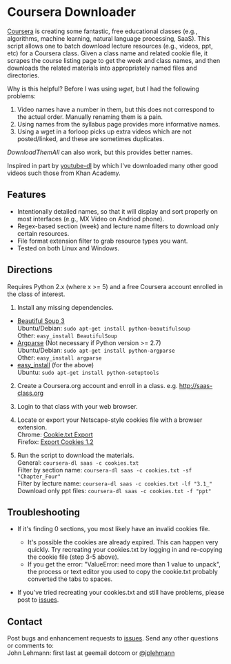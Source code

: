 Coursera Downloader
===================
[Coursera] is creating some fantastic, free educational classes (e.g., algorithms, machine learning, natural language processing, SaaS).  This script allows one to batch download lecture resources (e.g., videos, ppt, etc) for a Coursera class.  Given a class name and related cookie file, it scrapes the course listing page to get the week and class names, and then downloads the related materials into appropriately named files and directories.

Why is this helpful?  Before I was using *wget*, but I had the following problems:

1. Video names have a number in them, but this does not correspond to the actual order.  Manually renaming them is a pain.
2. Using names from the syllabus page provides more informative names.
3. Using a wget in a forloop picks up extra videos which are not posted/linked, and these are sometimes duplicates.

*DownloadThemAll* can also work, but this provides better names.  

Inspired in part by [youtube-dl] by which I've downloaded many other good videos such those from Khan Academy.  


Features
--------

  * Intentionally detailed names, so that it will display and sort properly
    on most interfaces (e.g., MX Video on Andriod phone).
  * Regex-based section (week) and lecture name filters to download only
    certain resources.
  * File format extension filter to grab resource types you want.
  * Tested on both Linux and Windows.


Directions
----------

Requires Python 2.x (where x >= 5) and a free Coursera account enrolled in the class of interest.

1. Install any missing dependencies.

  * [Beautiful Soup 3]  
  Ubuntu/Debian: `sudo apt-get install python-beautifulsoup`  
  Other: `easy_install BeautifulSoup`  
  * [Argparse] (Not necessary if Python version >= 2.7)  
  Ubuntu/Debian: `sudo apt-get install python-argparse`  
  Other: `easy_install argparse`  
  * [easy_install] (for the above)  
  Ubuntu: `sudo apt-get install python-setuptools`  
  
2. Create a Coursera.org account and enroll in a class.
e.g. http://saas-class.org  

3. Login to that class with your web browser.

4. Locate or export your Netscape-style cookies file with a browser extension.  
    Chrome: [Cookie.txt Export]  
    Firefox: [Export Cookies 1.2]  
      
5. Run the script to download the materials.  
    General:                 `coursera-dl saas -c cookies.txt`  
    Filter by section name:  `coursera-dl saas -c cookies.txt -sf "Chapter_Four"`  
    Filter by lecture name:  `coursera-dl saas -c cookies.txt -lf "3.1_"`  
    Download only ppt files: `coursera-dl saas -c cookies.txt -f "ppt"`  


Troubleshooting
---------------

* If it's finding 0 sections, you most likely have an invalid cookies file.
  * It's possible the cookies are already expired. This can happen very quickly.
    Try recreating your cookies.txt by logging in and re-copying the cookie file (step 3-5 above).  
  * If you get the error: "ValueError: need more than 1 value to unpack", the
    process or text editor you used to copy the cookie.txt probably converted the
    tabs to spaces.

* If you've tried recreating your cookies.txt and still have problems, please post to [issues].


Contact
-------
Post bugs and enhancement requests to [issues].  Send any other questions or comments to:  
John Lehmann: first last at geemail dotcom or [@jplehmann]  

  

[@jplehmann]: www.twitter.com/jplehmann
[Cookie.txt Export]: https://chrome.google.com/webstore/detail/lopabhfecdfhgogdbojmaicoicjekelh
[youtube-dl]: http://rg3.github.com/youtube-dl
[Coursera]: http://www.coursera.org
[Beautiful Soup 3]: http://www.crummy.com/software/BeautifulSoup
[Argparse]: http://pypi.python.org/pypi/argparse
[wget]: http://sourceforge.net/projects/gnuwin32/files/wget/1.11.4-1/wget-1.11.4-1-setup.exe
[Export Cookies 1.2]: https://addons.mozilla.org/en-US/firefox/addon/export-cookies
[easy_install]: http://pypi.python.org/pypi/setuptools
[issues]: https://github.com/jplehmann/coursera/issues
